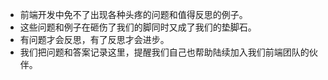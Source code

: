 - 前端开发中免不了出现各种头疼的问题和值得反思的例子。
- 这些问题和例子在砸伤了我们的脚同时又成了我们的垫脚石。
- 有问题才会反思，有了反思才会进步。
- 我们把问题和答案记录这里，提醒我们自己也帮助陆续加入我们前端团队的伙伴。